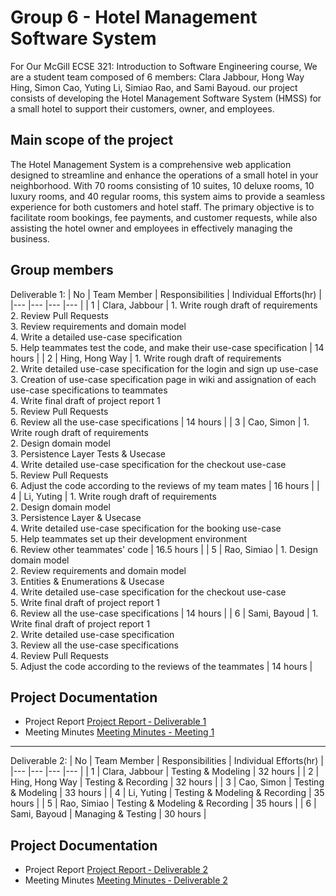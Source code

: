 # Group 6 - Hotel Management Software System

For Our McGill ECSE 321: Introduction to Software Engineering course, We are a student team composed of 6 members: Clara Jabbour, Hong Way Hing, Simon Cao, Yuting Li, Simiao Rao, and Sami Bayoud. our project consists of developing the Hotel Management Software System (HMSS) for a small hotel to support their customers, owner, and employees. 

## Main scope of the project 
The Hotel Management System is a comprehensive web application designed to streamline and enhance the operations of a small hotel in your neighborhood. With 70 rooms consisting of 10 suites, 10 deluxe rooms, 10 luxury rooms, and 40 regular rooms, this system aims to provide a seamless experience for both customers and hotel staff. The primary objective is to facilitate room bookings, fee payments, and customer requests, while also assisting the hotel owner and employees in effectively managing the business.

## Group members
Deliverable 1: 
| No 	| Team Member 	| Responsibilities 	| Individual Efforts(hr) 	|
|---	|---	|---	|---	|
| 1 	| Clara, Jabbour 	| 1. Write rough draft of requirements<br>2. Review Pull Requests<br>3. Review requirements and domain model<br>4. Write a detailed use-case specification<br>5. Help teammates test the code, and make their use-case specification 	| 14 hours 	|
| 2 	| Hing, Hong Way 	| 1. Write rough draft of requirements<br>2. Write detailed use-case specification for the login and sign up use-case<br>3. Creation of use-case specification page in wiki and assignation of each use-case specifications to teammates<br>4. Write final draft of project report 1<br>5. Review Pull Requests<br>6. Review all the use-case specifications 	| 14 hours 	|
| 3 	| Cao, Simon 	| 1. Write rough draft of requirements<br>2. Design domain model<br>3. Persistence Layer Tests & Usecase<br>4. Write detailed use-case specification for the checkout use-case<br>5. Review Pull Requests<br>6. Adjust the code according to the reviews of my team mates 	| 16 hours 	|
| 4 	| Li, Yuting 	| 1. Write rough draft of requirements<br>2. Design domain model<br>3. Persistence Layer & Usecase<br>4. Write detailed use-case specification for the booking use-case<br>5. Help teammates set up their development environment<br>6. Review other teammates' code 	| 16.5 hours 	|
| 5 	| Rao, Simiao 	| 1. Design domain model<br>2. Review requirements and domain model<br>3. Entities & Enumerations & Usecase<br>4. Write detailed use-case specification for the checkout use-case<br>5. Write final draft of project report 1<br>6. Review all the use-case specifications 	| 14 hours 	|
| 6 	| Sami, Bayoud 	| 1. Write final draft of project report 1<br>2. Write detailed use-case specification<br>3. Review all the use-case specifications<br>4. Review Pull Requests<br>5. Adjust the code according to the reviews of the teammates 	| 14 hours 	|
## Project Documentation
- Project Report [Project Report ‐ Deliverable 1](https://github.com/McGill-ECSE321-Fall2023/project-group-06/wiki/Project-Report#project-report--deliverable-1)
- Meeting Minutes [Meeting Minutes - Meeting 1](https://github.com/McGill-ECSE321-Fall2023/project-group-06/wiki/Meeting-minutes#meeting-minutes---meeting-1)
-------------------------------------------
Deliverable 2: 
| No 	| Team Member 	| Responsibilities 	| Individual Efforts(hr) 	|
|---	|---	|---	|---	|
| 1 	| Clara, Jabbour 	| Testing & Modeling 	| 32 hours 	|
| 2 	| Hing, Hong Way 	| Testing & Recording 	| 32 hours 	|
| 3 	| Cao, Simon 	| Testing & Modeling 	| 33 hours 	|
| 4 	| Li, Yuting 	| Testing & Modeling & Recording 	| 35 hours 	|
| 5 	| Rao, Simiao 	| Testing & Modeling & Recording 	| 35 hours 	|
| 6 	| Sami, Bayoud 	| Managing & Testing 	| 30 hours 	|
## Project Documentation
- Project Report [Project Report ‐ Deliverable 2](https://github.com/McGill-ECSE321-Fall2023/project-group-06/wiki/Deliverable-2:-Report#welcome-page)
- Meeting Minutes [Meeting Minutes ‐ Deliverable 2](https://github.com/McGill-ECSE321-Fall2023/project-group-06/wiki/Deliverable-2%3A-Meeting-minutes) 
